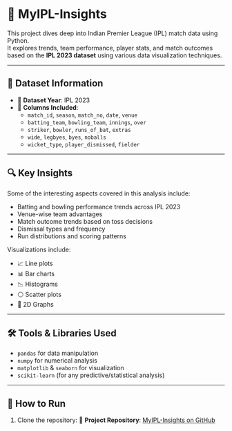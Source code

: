 # 🏏 MyIPL-Insights

This project dives deep into Indian Premier League (IPL) match data using Python.  
It explores trends, team performance, player stats, and match outcomes based on the **IPL 2023 dataset** using various data visualization techniques.

---

## 📁 Dataset Information

- 📅 **Dataset Year**: IPL 2023
- 🔢 **Columns Included**:
  - `match_id`, `season`, `match_no`, `date`, `venue`
  - `batting_team`, `bowling_team`, `innings`, `over`
  - `striker`, `bowler`, `runs_of_bat`, `extras`
  - `wide`, `legbyes`, `byes`, `noballs`
  - `wicket_type`, `player_dismissed`, `fielder`

---

## 🔍 Key Insights

Some of the interesting aspects covered in this analysis include:

- Batting and bowling performance trends across IPL 2023
- Venue-wise team advantages
- Match outcome trends based on toss decisions
- Dismissal types and frequency
- Run distributions and scoring patterns

Visualizations include:
- 📈 Line plots
- 📊 Bar charts
- 📉 Histograms
- ⚪ Scatter plots
- 📌 2D Graphs

---

## 🛠️ Tools & Libraries Used

- `pandas` for data manipulation
- `numpy` for numerical analysis
- `matplotlib` & `seaborn` for visualization
- `scikit-learn` (for any predictive/statistical analysis)

---

## 🚀 How to Run

1. Clone the repository:
   🔗 **Project Repository**: [MyIPL-Insights on GitHub](https://github.com/Sura2003-DS/My-IPL-insights.git)

   
